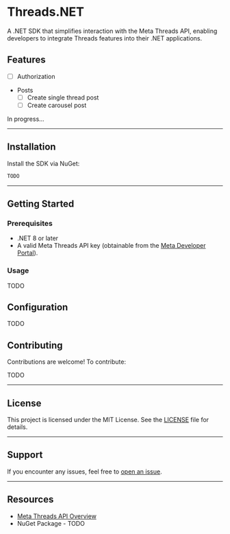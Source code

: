 # Threads.NET

A .NET SDK that simplifies interaction with the Meta Threads API, enabling developers to integrate Threads features into their .NET applications.

## Features

- [ ] Authorization
- Posts
    - [ ] Create single thread post
    - [ ] Create carousel post

In progress...

---

## Installation

Install the SDK via NuGet:

```bash
TODO
```

---

## Getting Started

### Prerequisites

- .NET 8 or later
- A valid Meta Threads API key (obtainable from the [Meta Developer Portal](https://developers.meta.com)).

### Usage

TODO

## Configuration

TODO

## Contributing

Contributions are welcome! To contribute:

TODO

---

## License

This project is licensed under the MIT License. See the [LICENSE](LICENSE) file for details.

---

## Support

If you encounter any issues, feel free to [open an issue](https://github.com/kubawajs/threads-net/issues).

---

## Resources

- [Meta Threads API Overview](https://developers.facebook.com/docs/threads/overview)
- NuGet Package - TODO